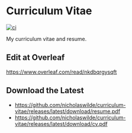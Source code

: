 # Curriculum Vitae

[![ci](https://github.com/nicholaswilde/curriculum-vitae/actions/workflows/ci.yaml/badge.svg)](https://github.com/nicholaswilde/curriculum-vitae/actions/workflows/ci.yaml)

My curriculum vitae and resume.

## Edit at Overleaf

https://www.overleaf.com/read/nkdbqrgysqft

## Download the Latest

* https://github.com/nicholaswilde/curriculum-vitae/releases/latest/download/resume.pdf
* https://github.com/nicholaswilde/curriculum-vitae/releases/latest/download/cv.pdf
